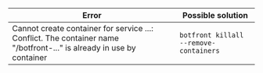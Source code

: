 

| Error | Possible solution |
|-------|-------------------|
|Cannot create container for service ...: Conflict. The container name "/botfront-..." is already in use by container| `botfront killall --remove-containers`|